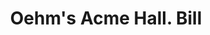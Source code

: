---
doi: 10.7916/D8PV7XCM
date_other: '1890'
date_other_textual: 1890-1899
form: printed ephemera
genre:
- Invoices
name:
- Oehm's Acme Hall
object_in_context_url: https://biggert.cul.columbia.edu/items/view/ave_biggert_00558
subject_hierarchical_geographic:
- Baltimore, Maryland, United States
subject_name:
- Oehm's Acme Hall
title: Oehm's Acme Hall. Bill
sort_title: Oehm's Acme Hall. Bill
call_number: ave_biggert_00558
coordinates:
- 39.28333333333333,-76.61666666666666
pid: ave_biggert_00558
identifiers: ave_biggert_00558
thumbnail: https://derivativo-3.library.columbia.edu/iiif/2/ldpd:343589/full/!256,256/0/native.jpg
permalink: "/biggert/ave_biggert_00558/"
layout: iiif-image-page
---